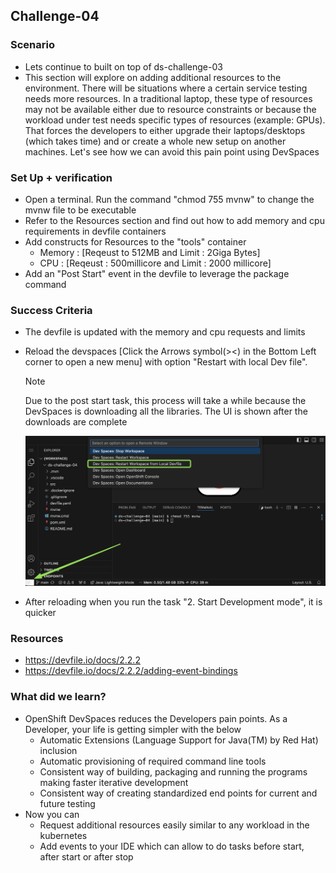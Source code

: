 ## Challenge-04

### Scenario
* Lets continue to built on top of ds-challenge-03
* This section will explore on adding additional resources to the environment. There will be situations where a certain service testing needs more resources. In a traditional laptop, these type of resources may not be available either due to resource constraints or because the workload under test needs specific types of resources (example: GPUs). That forces the developers to either upgrade their laptops/desktops (which takes time) and or create a whole new setup on another machines. Let's see how we can avoid this pain point using DevSpaces

### Set Up + verification
* Open a terminal. Run the command "chmod 755 mvnw" to change the mvnw file to be executable
* Refer to the Resources section and find out how to add memory and cpu requirements in devfile containers
* Add constructs for Resources to the "tools" container
    * Memory : [Reqeust to 512MB and Limit : 2Giga Bytes]
    * CPU : [Reqeust : 500millicore and Limit : 2000 millicore] 
* Add an "Post Start" event in the devfile to leverage the package command

### Success Criteria
* The devfile is updated with the memory and cpu requests and limits
* Reload the devspaces [Click the Arrows symbol(><) in the Bottom Left corner to open a new menu] with option "Restart with local Dev file".
  > [!NOTE]   
  > Due to the post start task, this process will take a while because the DevSpaces is downloading all the libraries. The UI is shown after the downloads are complete

  ![ ](docs/images/challenge04.reload.jpg)

* After reloading when you run the task "2. Start Development mode", it is quicker

### Resources 
* https://devfile.io/docs/2.2.2
* https://devfile.io/docs/2.2.2/adding-event-bindings

### What did we learn?
* OpenShift DevSpaces reduces the Developers pain points. As a Developer, your life is getting simpler with the below
    * Automatic Extensions (Language Support for Java(TM) by Red Hat) inclusion
    * Automatic provisioning of required command line tools
    * Consistent way of building, packaging and running the programs making faster iterative development
    * Consistent way of creating standardized end points for current and future testing
* Now you can 
    * Request additional resources easily similar to any workload in the kubernetes
    * Add events to your IDE which can allow to do tasks before start, after start or after stop
